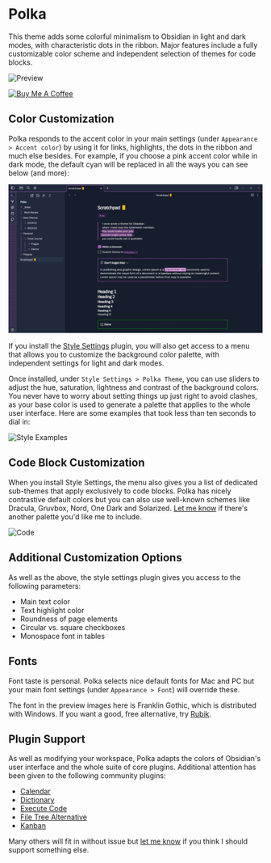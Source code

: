 # Polka

This theme adds some colorful minimalism to Obsidian in light and dark modes, with characteristic dots in the ribbon. Major features include a fully customizable color scheme and independent selection of themes for code blocks.

![Preview](assets/polka_full_size.png)

<a href="https://www.buymeacoffee.com/callumhackett" target="_blank"><img src="https://cdn.buymeacoffee.com/buttons/v2/default-yellow.png" alt="Buy Me A Coffee" style="height: 60px !important;width: 217px !important;" ></a>

## Color Customization

Polka responds to the accent color in your main settings (under `Appearance > Accent color`) by using it for links, highlights, the dots in the ribbon and much else besides. For example, if you choose a pink accent color while in dark mode, the default cyan will be replaced in all the ways you can see below (and more):

![Color Customization](assets/accent_customization.png)

If you install the [Style Settings](https://github.com/mgmeyers/obsidian-style-settings) plugin, you will also get access to a menu that allows you to customize the background color palette, with independent settings for light and dark modes.

Once installed, under `Style Settings > Polka Theme`, you can use sliders to adjust the hue, saturation, lightness and contrast of the background colors. You never have to worry about setting things up just right to avoid clashes, as your base color is used to generate a palette that applies to the whole user interface. Here are some examples that took less than ten seconds to dial in:

![Style Examples](assets/background_customization.png)

## Code Block Customization

When you install Style Settings, the menu also gives you a list of dedicated sub-themes that apply exclusively to code blocks. Polka has nicely contrastive default colors but you can also use well-known schemes like Dracula, Gruvbox, Nord, One Dark and Solarized. [Let me know](https://github.com/callumhackett/obsidian_polka_theme/issues) if there's another palette you'd like me to include.

![Code](assets/code_examples.png)

## Additional Customization Options

As well as the above, the style settings plugin gives you access to the following parameters:

- Main text color
- Text highlight color
- Roundness of page elements
- Circular vs. square checkboxes
- Monospace font in tables

## Fonts

Font taste is personal. Polka selects nice default fonts for Mac and PC but your main font settings (under `Appearance > Font`) will override these.

The font in the preview images here is Franklin Gothic, which is distributed with Windows. If you want a good, free alternative, try [Rubik](https://fonts.google.com/specimen/Rubik).

## Plugin Support

As well as modifying your workspace, Polka adapts the colors of Obsidian's user interface and the whole suite of core plugins. Additional attention has been given to the following community plugins:

- [Calendar](https://github.com/liamcain/obsidian-calendar-plugin)
- [Dictionary](https://github.com/phibr0/obsidian-dictionary)
- [Execute Code](https://github.com/twibiral/obsidian-execute-code)
- [File Tree Alternative](https://github.com/ozntel/file-tree-alternative)
- [Kanban](https://github.com/mgmeyers/obsidian-kanban)

Many others will fit in without issue but [let me know](https://github.com/callumhackett/obsidian_polka_theme/issues) if you think I should support something else.
